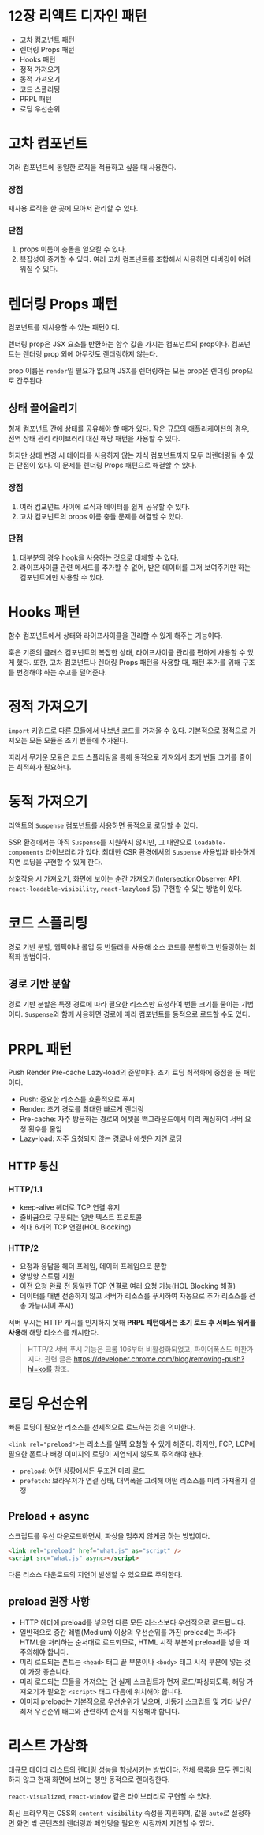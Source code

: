 # 12장 리액트 디자인 패턴

- 고차 컴포넌트 패턴
- 렌더링 Props 패턴
- Hooks 패턴
- 정적 가져오기
- 동적 가져오기
- 코드 스플리팅
- PRPL 패턴
- 로딩 우선순위

# 고차 컴포넌트

여러 컴포넌트에 동일한 로직을 적용하고 싶을 때 사용한다.

### 장점

재사용 로직을 한 곳에 모아서 관리할 수 있다.

### 단점

1. props 이름이 충돌을 일으킬 수 있다.
2. 복잡성이 증가할 수 있다. 여러 고차 컴포넌트를 조합해서 사용하면 디버깅이 어려워질 수 있다.

# 렌더링 Props 패턴

컴포넌트를 재사용할 수 있는 패턴이다.

렌더링 prop은 JSX 요소를 반환하는 함수 값을 가지는 컴포넌트의 prop이다. 컴포넌트는 렌더링 prop 외에 아무것도 렌더링하지 않는다.

prop 이름은 `render`일 필요가 없으며 JSX를 렌더링하는 모든 prop은 렌더링 prop으로 간주된다.

## 상태 끌어올리기

형제 컴포넌트 간에 상태를 공유해야 할 때가 있다. 작은 규모의 애플리케이션의 경우, 전역 상태 관리 라이브러리 대신 해당 패턴을 사용할 수 있다.

하지만 상태 변경 시 데이터를 사용하지 않는 자식 컴포넌트까지 모두 리렌더링될 수 있는 단점이 있다. 이 문제를 렌더링 Props 패턴으로 해결할 수 있다.

### 장점

1. 여러 컴포넌트 사이에 로직과 데이터를 쉽게 공유할 수 있다.
2. 고차 컴포넌트의 props 이름 충돌 문제를 해결할 수 있다.

### 단점

1. 대부분의 경우 hook을 사용하는 것으로 대체할 수 있다.
2. 라이프사이클 관련 메서드를 추가할 수 없어, 받은 데이터를 그저 보여주기만 하는 컴포넌트에만 사용할 수 있다.

# Hooks 패턴

함수 컴포넌트에서 상태와 라이프사이클을 관리할 수 있게 해주는 기능이다.

훅은 기존의 클래스 컴포넌트의 복잡한 상태, 라이프사이클 관리를 편하게 사용할 수 있게 했다. 또한, 고차 컴포넌트나 렌더링 Props 패턴을 사용할 때, 패턴 추가를 위해 구조를 변경해야 하는 수고를 덜어준다.

# 정적 가져오기

`import` 키워드로 다른 모듈에서 내보낸 코드를 가져올 수 있다. 기본적으로 정적으로 가져오는 모든 모듈은 초기 번들에 추가된다.

따라서 무거운 모듈은 코드 스플리팅을 통해 동적으로 가져와서 초기 번들 크기를 줄이는 최적화가 필요하다.

# 동적 가져오기

리액트의 `Suspense` 컴포넌트를 사용하면 동적으로 로딩할 수 있다.

SSR 환경에서는 아직 `Suspense`를 지원하지 않지만, 그 대안으로 `loadable-components` 라이브러리가 있다. 최대한 CSR 환경에서의 `Suspense` 사용법과 비슷하게 지연 로딩을 구현할 수 있게 한다.

상호작용 시 가져오기, 화면에 보이는 순간 가져오기(IntersectionObserver API, `react-loadable-visibility`, `react-lazyload` 등) 구현할 수 있는 방법이 있다.

# 코드 스플리팅

경로 기반 분할, 웹팩이나 롤업 등 번들러를 사용해 소스 코드를 분할하고 번들링하는 최적화 방법이다.

## 경로 기반 분할

경로 기반 분할은 특정 경로에 따라 필요한 리소스만 요청하여 번들 크기를 줄이는 기법이다. `Suspense`와 함께 사용하면 경로에 따라 컴포넌트를 동적으로 로드할 수도 있다.

# PRPL 패턴

Push Render Pre-cache Lazy-load의 준말이다. 초기 로딩 최적화에 중점을 둔 패턴이다.

- Push: 중요한 리소스를 효율적으로 푸시
- Render: 초기 경로를 최대한 빠르게 렌더링
- Pre-cache: 자주 방문하는 경로의 에셋을 백그라운드에서 미리 캐싱하여 서버 요청 횟수를 줄임
- Lazy-load: 자주 요청되지 않는 경로나 에셋은 지연 로딩

## HTTP 통신

### HTTP/1.1

- keep-alive 헤더로 TCP 연결 유지
- 줄바꿈으로 구분되는 일반 텍스트 프로토콜
- 최대 6개의 TCP 연결(HOL Blocking)

### HTTP/2

- 요청과 응답을 헤더 프레임, 데이터 프레임으로 분할
- 양방향 스트림 지원
- 이전 요청 완료 전 동일한 TCP 연결로 여러 요청 가능(HOL Blocking 해결)
- 데이터를 매번 전송하지 않고 서버가 리소스를 푸시하여 자동으로 추가 리소스를 전송 가능(서버 푸시)

서버 푸시는 HTTP 캐시를 인지하지 못해 **PRPL 패턴에서는 초기 로드 후 서비스 워커를 사용**해 해당 리소스를 캐시한다.

> HTTP/2 서버 푸시 기능은 크롬 106부터 비활성화되었고, 파이어폭스도 마찬가지다. 관련 글은 https://developer.chrome.com/blog/removing-push?hl=ko를 참조.

# 로딩 우선순위

빠른 로딩이 필요한 리소스를 선제적으로 로드하는 것을 의미한다.

`<link rel="preload">`는 리소스를 일찍 요청할 수 있게 해준다. 하지만, FCP, LCP에 필요한 폰트나 배경 이미지의 로딩이 지연되지 않도록 주의해야 한다.

- `preload`: 어떤 상황에서든 무조건 미리 로드
- `prefetch`: 브라우저가 연결 상태, 대역폭을 고려해 어떤 리소스를 미리 가져올지 결정

## Preload + async

스크립트를 우선 다운로드하면서, 파싱을 멈추지 않게끔 하는 방법이다.

```html
<link rel="preload" href="what.js" as="script" />
<script src="what.js" async></script>
```

다른 리소스 다운로드의 지연이 발생할 수 있으므로 주의한다.

## preload 권장 사항

- HTTP 헤더에 preload를 넣으면 다른 모든 리소스보다 우선적으로 로드됩니다.
- 일반적으로 중간 레벨(Medium) 이상의 우선순위를 가진 preload는 파서가 HTML을 처리하는 순서대로 로드되므로, HTML 시작 부분에 preload를 넣을 때 주의해야 합니다.
- 미리 로드되는 폰트는 `<head>` 태그 끝 부분이나 `<body>` 태그 시작 부분에 넣는 것이 가장 좋습니다.
- 미리 로드되는 모듈을 가져오는 건 실제 스크립트가 먼저 로드/파싱되도록, 해당 가져오기가 필요한 `<script>` 태그 다음에 위치해야 합니다.
- 이미지 preload는 기본적으로 우선순위가 낮으며, 비동기 스크립트 및 기타 낮은/최저 우선순위 태그와 관련하여 순서를 지정해야 합니다.

# 리스트 가상화

대규모 데이터 리스트의 렌더링 성능을 향상시키는 방법이다. 전체 목록을 모두 렌더링하지 않고 현재 화면에 보이는 행만 동적으로 렌더링한다.

`react-visualized`, `react-window` 같은 라이브러리로 구현할 수 있다.

최신 브라우저는 CSS의 `content-visibility` 속성을 지원하며, 값을 `auto`로 설정하면 화면 밖 콘텐츠의 렌더링과 페인팅을 필요한 시점까지 지연할 수 있다.
